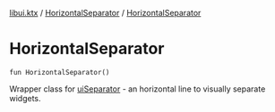 [libui.ktx](../README.md) / [HorizontalSeparator](README.md) / [HorizontalSeparator](-horizontal-separator.md)

# HorizontalSeparator

`fun HorizontalSeparator()`

Wrapper class for [uiSeparator](../../libui/ui-separator.md) - an horizontal line to visually separate widgets.
